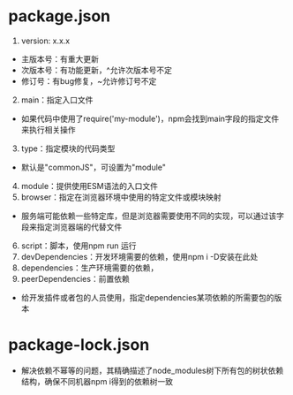 # package.json
1. version: x.x.x
  - 主版本号：有重大更新
  - 次版本号：有功能更新，^允许次版本号不定
  - 修订号：有bug修复，~允许修订号不定
2. main：指定入口文件
  - 如果代码中使用了require('my-module')，npm会找到main字段的指定文件来执行相关操作
3. type：指定模块的代码类型
  - 默认是"commonJS"，可设置为"module"
4. module：提供使用ESM语法的入口文件
5. browser：指定在浏览器环境中使用的特定文件或模块映射
  - 服务端可能依赖一些特定库，但是浏览器需要使用不同的实现，可以通过该字段来指定浏览器端的代替文件
6. script：脚本，使用npm run 运行
7. devDependencies：开发环境需要的依赖，使用npm i -D安装在此处
8. dependencies：生产环境需要的依赖，
9. peerDependencies：前置依赖
  - 给开发插件或者包的人员使用，指定dependencies某项依赖的所需要包的版本

# package-lock.json
- 解决依赖不幂等的问题，其精确描述了node_modules树下所有包的树状依赖结构，确保不同机器npm i得到的依赖树一致